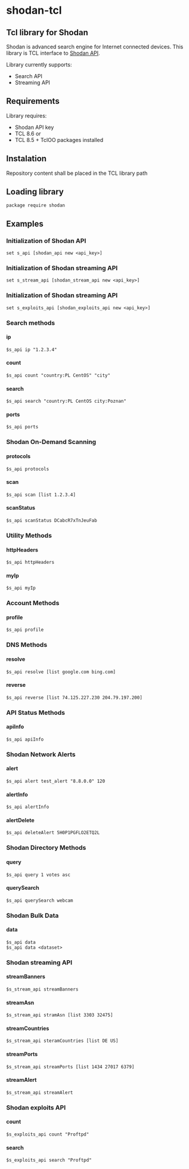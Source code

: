 
# shodan-tcl
## Tcl library for Shodan
Shodan is advanced search engine for Internet connected devices.
This library is TCL interface to [Shodan API](https://developer.shodan.io/api).

Library currently supports:
- Search API
- Streaming API

## Requirements
Library requires:
- Shodan API key
- TCL 8.6
or
- TCL 8.5 + TclOO packages installed
## Instalation
Repository content shall be placed in the TCL library path

## Loading library
```
package require shodan
```

## Examples
### Initialization of Shodan API
```
set s_api [shodan_api new <api_key>]
```

### Initialization of Shodan streaming API
```
set s_stream_api [shodan_stream_api new <api_key>]
```

### Initialization of Shodan streaming API
```
set s_exploits_api [shodan_exploits_api new <api_key>]
```

### Search methods
#### ip
```
$s_api ip "1.2.3.4"
```

#### count
```
$s_api count "country:PL CentOS" "city"
```
#### search
```
$s_api search "country:PL CentOS city:Poznan"
```
#### ports
```
$s_api ports
```

### Shodan On-Demand Scanning
#### protocols
```
$s_api protocols
```
#### scan
```
$s_api scan [list 1.2.3.4]
```
#### scanStatus
```
$s_api scanStatus DCabcR7xTnJeuFab
```
### Utility Methods
#### httpHeaders
```
$s_api httpHeaders

```
#### myIp
```
$s_api myIp
```

### Account Methods
#### profile
```
$s_api profile
```

### DNS Methods
#### resolve
```
$s_api resolve [list google.com bing.com]
```
#### reverse
```
$s_api reverse [list 74.125.227.230 204.79.197.200]
```

### API Status Methods
#### apiInfo
```
$s_api apiInfo
```

### Shodan Network Alerts
#### alert
```
$s_api alert test_alert "8.8.0.0" 120
```
#### alertInfo
```
$s_api alertInfo
```
#### alertDelete
```
$s_api deleteAlert 5H0P1PGFLO2ETQ2L
```
### Shodan Directory Methods
#### query
```
$s_api query 1 votes asc
```
#### querySearch
```
$s_api querySearch webcam
```

### Shodan Bulk Data
#### data
```
$s_api data
$s_api data <dataset>
```

### Shodan streaming API
#### streamBanners
```
$s_stream_api streamBanners
```
#### streamAsn
```
$s_stream_api stramAsn [list 3303 32475]
```
#### streamCountries
```
$s_stream_api steramCountries [list DE US]
```
#### streamPorts
```
$s_stream_api streamPorts [list 1434 27017 6379]
```
#### streamAlert
```
$s_stream_api streamAlert
```

### Shodan exploits API
#### count
```
$s_exploits_api count "Proftpd"
```

#### search
```
$s_exploits_api search "Proftpd"
```
